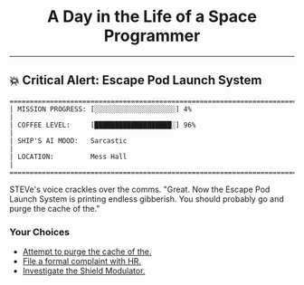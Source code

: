 <h1 align="center">A Day in the Life of a Space Programmer</h1>

---

<h2 id="node-44">💥 Critical Alert: Escape Pod Launch System</h2>

```
========================================================================
| MISSION PROGRESS: [░░░░░░░░░░░░░░░░░░░░] 4%                                  |
| COFFEE LEVEL:     [███████████████████░] 96%                                 |
| SHIP'S AI MOOD:   Sarcastic                                                  |
| LOCATION:         Mess Hall                                                  |
========================================================================
```

STEVe's voice crackles over the comms. "Great. Now the Escape Pod Launch System is printing endless gibberish. You should probably go and purge the cache of the."



### Your Choices

*   [Attempt to purge the cache of the.](./README-0046.md)
*   [File a formal complaint with HR.](./README-0048.md)
*   [Investigate the Shield Modulator.](./README-0047.md)
